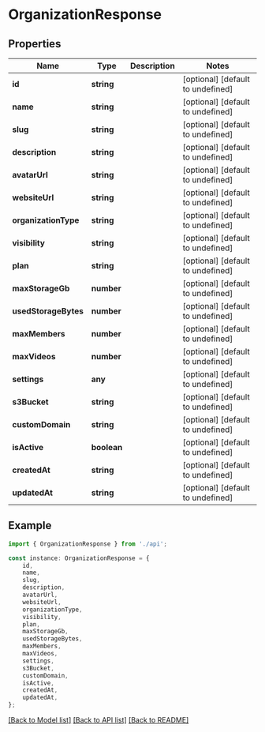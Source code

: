 # OrganizationResponse


## Properties

Name | Type | Description | Notes
------------ | ------------- | ------------- | -------------
**id** | **string** |  | [optional] [default to undefined]
**name** | **string** |  | [optional] [default to undefined]
**slug** | **string** |  | [optional] [default to undefined]
**description** | **string** |  | [optional] [default to undefined]
**avatarUrl** | **string** |  | [optional] [default to undefined]
**websiteUrl** | **string** |  | [optional] [default to undefined]
**organizationType** | **string** |  | [optional] [default to undefined]
**visibility** | **string** |  | [optional] [default to undefined]
**plan** | **string** |  | [optional] [default to undefined]
**maxStorageGb** | **number** |  | [optional] [default to undefined]
**usedStorageBytes** | **number** |  | [optional] [default to undefined]
**maxMembers** | **number** |  | [optional] [default to undefined]
**maxVideos** | **number** |  | [optional] [default to undefined]
**settings** | **any** |  | [optional] [default to undefined]
**s3Bucket** | **string** |  | [optional] [default to undefined]
**customDomain** | **string** |  | [optional] [default to undefined]
**isActive** | **boolean** |  | [optional] [default to undefined]
**createdAt** | **string** |  | [optional] [default to undefined]
**updatedAt** | **string** |  | [optional] [default to undefined]

## Example

```typescript
import { OrganizationResponse } from './api';

const instance: OrganizationResponse = {
    id,
    name,
    slug,
    description,
    avatarUrl,
    websiteUrl,
    organizationType,
    visibility,
    plan,
    maxStorageGb,
    usedStorageBytes,
    maxMembers,
    maxVideos,
    settings,
    s3Bucket,
    customDomain,
    isActive,
    createdAt,
    updatedAt,
};
```

[[Back to Model list]](../README.md#documentation-for-models) [[Back to API list]](../README.md#documentation-for-api-endpoints) [[Back to README]](../README.md)
